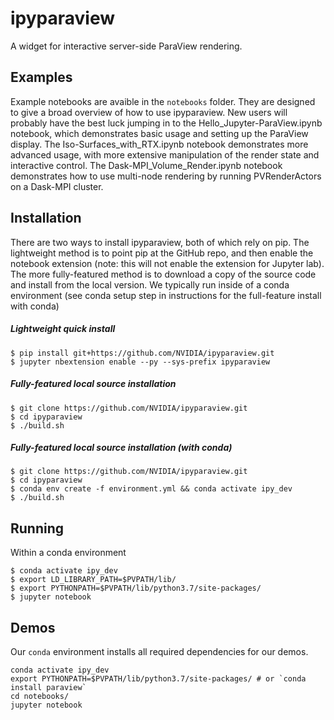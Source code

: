 ipyparaview
===============================

A widget for interactive server-side ParaView rendering.


Examples
--------
Example notebooks are avaible in the `notebooks` folder. They are designed to give a broad overview of how to use ipyparaview. New users will probably have the best luck jumping in to the Hello_Jupyter-ParaView.ipynb notebook, which demonstrates basic usage and setting up the ParaView display. The Iso-Surfaces_with_RTX.ipynb notebook demonstrates more advanced usage, with more extensive manipulation of the render state and interactive control. The Dask-MPI_Volume_Render.ipynb notebook demonstrates how to use multi-node rendering by running PVRenderActors on a Dask-MPI cluster.


Installation
------------
There are two ways to install ipyparaview, both of which rely on pip. The lightweight method is to point pip at the GitHub repo, and then enable the notebook extension (note: this will not enable the extension for Jupyter lab). The more fully-featured method is to download a copy of the source code and install from the local version. We typically run inside of a conda environment (see conda setup step in instructions for the full-feature install with conda)

##### Lightweight quick install

    $ pip install git+https://github.com/NVIDIA/ipyparaview.git
    $ jupyter nbextension enable --py --sys-prefix ipyparaview

##### Fully-featured local source installation

    $ git clone https://github.com/NVIDIA/ipyparaview.git
    $ cd ipyparaview
    $ ./build.sh

##### Fully-featured local source installation (with conda)

    $ git clone https://github.com/NVIDIA/ipyparaview.git
    $ cd ipyparaview
    $ conda env create -f environment.yml && conda activate ipy_dev
    $ ./build.sh
    

Running
-------
Within a conda environment

    $ conda activate ipy_dev
    $ export LD_LIBRARY_PATH=$PVPATH/lib/
    $ export PYTHONPATH=$PVPATH/lib/python3.7/site-packages/
    $ jupyter notebook
    

Demos
-----
Our `conda` environment installs all required dependencies for our demos.

```
conda activate ipy_dev
export PYTHONPATH=$PVPATH/lib/python3.7/site-packages/ # or `conda install paraview`
cd notebooks/
jupyter notebook
```
